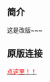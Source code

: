 ## 简介
这是改版~~~


## 原版连接
<body>
        <a href="https://github.com/arcxingye/EatKano" onclick='return confirm("");'> <font color="red">点这里！！</font></a>         
    </body>